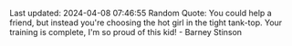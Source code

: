 Last updated: 2024-04-08 07:46:55
Random Quote: You could help a friend, but instead you're choosing the hot girl in the tight tank-top. Your training is complete, I'm so proud of this kid! - Barney Stinson